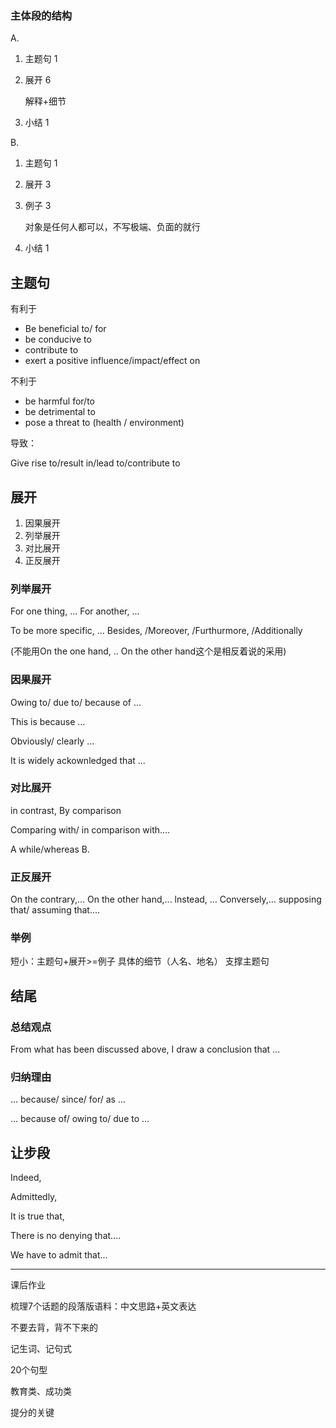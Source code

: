 ### 主体段的结构

A.

1. 主题句 1

2. 展开 6

   解释+细节

3. 小结 1



B.

1. 主题句 1

2. 展开 3

3. 例子 3

   对象是任何人都可以，不写极端、负面的就行

4. 小结 1



## 主题句

有利于

- Be beneficial to/ for
- be conducive to
- contribute to
- exert a positive influence/impact/effect on



不利于

- be harmful for/to
- be detrimental to
- pose a threat to (health / environment)



导致：

Give rise to/result in/lead to/contribute to



## 展开

1. 因果展开
2. 列举展开
3. 对比展开
4. 正反展开

### 列举展开

For one thing, ... For another, ...

To be more specific, ... Besides, /Moreover, /Furthurmore, /Additionally

(不能用On the one hand, .. On the other hand这个是相反着说的采用)



### 因果展开

Owing to/ due to/ because of ...

This is because ...



Obviously/ clearly ...

It is widely ackownledged that ...



### 对比展开

in contrast, By comparison

Comparing with/ in comparison with.…

A while/whereas B.



### 正反展开

On the contrary,…
On the other hand,...
lnstead, …
Conversely,…
supposing that/ assuming that.…



### 举例

短小：主题句+展开>=例子
具体的细节（人名、地名）
支撑主题句



## 结尾

### 总结观点

From what has been discussed above, I draw a conclusion that ...



### 归纳理由

... because/ since/ for/ as ...

... because of/ owing to/ due to ...



## 让步段

Indeed, 

Admittedly,

It is true that,

There is no denying that....

We have to admit that...



---

课后作业

梳理7个话题的段落版语料：中文思路+英文表达

不要去背，背不下来的

记生词、记句式

20个句型

教育类、成功类

提分的关键

